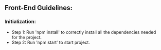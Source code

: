 ## Front-End Guidelines:

### Initialization:

* Step 1: Run 'npm install' to correctly install all the dependencies needed for the project.
* Step 2: Run 'npm start' to start project.